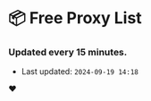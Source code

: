 # :package: Free Proxy List
### Updated every 15 minutes.

- Last updated: `2024-09-19 14:18`

:heart:
